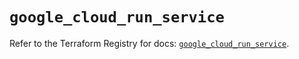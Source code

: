 # `google_cloud_run_service`

Refer to the Terraform Registry for docs: [`google_cloud_run_service`](https://registry.terraform.io/providers/hashicorp/google/6.11.2/docs/resources/cloud_run_service).
